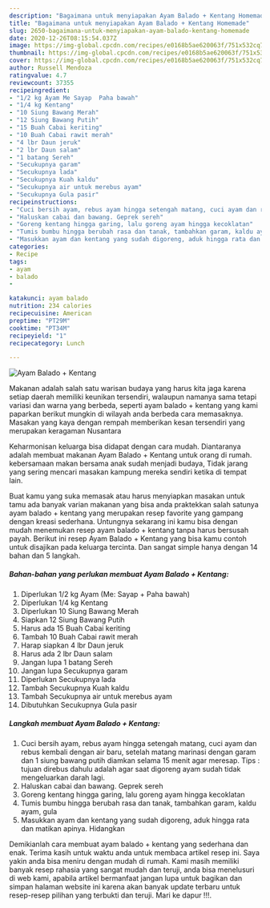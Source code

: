 ```yaml
---
description: "Bagaimana untuk menyiapakan Ayam Balado + Kentang Homemade"
title: "Bagaimana untuk menyiapakan Ayam Balado + Kentang Homemade"
slug: 2650-bagaimana-untuk-menyiapakan-ayam-balado-kentang-homemade
date: 2020-12-26T08:15:54.037Z
image: https://img-global.cpcdn.com/recipes/e0168b5ae620063f/751x532cq70/ayam-balado-kentang-foto-resep-utama.jpg
thumbnail: https://img-global.cpcdn.com/recipes/e0168b5ae620063f/751x532cq70/ayam-balado-kentang-foto-resep-utama.jpg
cover: https://img-global.cpcdn.com/recipes/e0168b5ae620063f/751x532cq70/ayam-balado-kentang-foto-resep-utama.jpg
author: Russell Mendoza
ratingvalue: 4.7
reviewcount: 37355
recipeingredient:
- "1/2 kg Ayam Me Sayap  Paha bawah"
- "1/4 kg Kentang"
- "10 Siung Bawang Merah"
- "12 Siung Bawang Putih"
- "15 Buah Cabai keriting"
- "10 Buah Cabai rawit merah"
- "4 lbr Daun jeruk"
- "2 lbr Daun salam"
- "1 batang Sereh"
- "Secukupnya garam"
- "Secukupnya lada"
- "Secukupnya Kuah kaldu"
- "Secukupnya air untuk merebus ayam"
- "Secukupnya Gula pasir"
recipeinstructions:
- "Cuci bersih ayam, rebus ayam hingga setengah matang, cuci ayam dan rebus kembali dengan air baru, setelah matang marinasi dengan garam dan 1 siung bawang putih diamkan selama 15 menit agar meresap. Tips : tujuan direbus dahulu adalah agar saat digoreng ayam sudah tidak mengeluarkan darah lagi."
- "Haluskan cabai dan bawang. Geprek sereh"
- "Goreng kentang hingga garing, lalu goreng ayam hingga kecoklatan"
- "Tumis bumbu hingga berubah rasa dan tanak, tambahkan garam, kaldu ayam, gula"
- "Masukkan ayam dan kentang yang sudah digoreng, aduk hingga rata dan matikan apinya. Hidangkan"
categories:
- Recipe
tags:
- ayam
- balado
- 

katakunci: ayam balado  
nutrition: 234 calories
recipecuisine: American
preptime: "PT29M"
cooktime: "PT34M"
recipeyield: "1"
recipecategory: Lunch

---
```



![Ayam Balado + Kentang](https://img-global.cpcdn.com/recipes/e0168b5ae620063f/751x532cq70/ayam-balado-kentang-foto-resep-utama.jpg)

Makanan adalah salah satu warisan budaya yang harus kita jaga karena setiap daerah memiliki keunikan tersendiri, walaupun namanya sama tetapi variasi dan warna yang berbeda, seperti ayam balado + kentang yang kami paparkan berikut mungkin di wilayah anda berbeda cara memasaknya. Masakan yang kaya dengan rempah memberikan kesan tersendiri yang merupakan keragaman Nusantara



Keharmonisan keluarga bisa didapat dengan cara mudah. Diantaranya adalah membuat makanan Ayam Balado + Kentang untuk orang di rumah. kebersamaan makan bersama anak sudah menjadi budaya, Tidak jarang yang sering mencari masakan kampung mereka sendiri ketika di tempat lain.

Buat kamu yang suka memasak atau harus menyiapkan masakan untuk tamu ada banyak varian makanan yang bisa anda praktekkan salah satunya ayam balado + kentang yang merupakan resep favorite yang gampang dengan kreasi sederhana. Untungnya sekarang ini kamu bisa dengan mudah menemukan resep ayam balado + kentang tanpa harus bersusah payah.
Berikut ini resep Ayam Balado + Kentang yang bisa kamu contoh untuk disajikan pada keluarga tercinta. Dan sangat simple hanya dengan 14 bahan dan 5 langkah.


<!--inarticleads1-->

##### Bahan-bahan yang perlukan membuat Ayam Balado + Kentang:

1. Diperlukan 1/2 kg Ayam (Me: Sayap + Paha bawah)
1. Diperlukan 1/4 kg Kentang
1. Diperlukan 10 Siung Bawang Merah
1. Siapkan 12 Siung Bawang Putih
1. Harus ada 15 Buah Cabai keriting
1. Tambah 10 Buah Cabai rawit merah
1. Harap siapkan 4 lbr Daun jeruk
1. Harus ada 2 lbr Daun salam
1. Jangan lupa 1 batang Sereh
1. Jangan lupa Secukupnya garam
1. Diperlukan Secukupnya lada
1. Tambah Secukupnya Kuah kaldu
1. Tambah Secukupnya air untuk merebus ayam
1. Dibutuhkan Secukupnya Gula pasir




<!--inarticleads2-->

##### Langkah membuat  Ayam Balado + Kentang:

1. Cuci bersih ayam, rebus ayam hingga setengah matang, cuci ayam dan rebus kembali dengan air baru, setelah matang marinasi dengan garam dan 1 siung bawang putih diamkan selama 15 menit agar meresap. Tips : tujuan direbus dahulu adalah agar saat digoreng ayam sudah tidak mengeluarkan darah lagi.
1. Haluskan cabai dan bawang. Geprek sereh
1. Goreng kentang hingga garing, lalu goreng ayam hingga kecoklatan
1. Tumis bumbu hingga berubah rasa dan tanak, tambahkan garam, kaldu ayam, gula
1. Masukkan ayam dan kentang yang sudah digoreng, aduk hingga rata dan matikan apinya. Hidangkan




Demikianlah cara membuat ayam balado + kentang yang sederhana dan enak. Terima kasih untuk waktu anda untuk membaca artikel resep ini. Saya yakin anda bisa meniru dengan mudah di rumah. Kami masih memiliki banyak resep rahasia yang sangat mudah dan teruji, anda bisa menelusuri di web kami, apabila artikel bermanfaat jangan lupa untuk bagikan dan simpan halaman website ini karena akan banyak update terbaru untuk resep-resep pilihan yang terbukti dan teruji. Mari ke dapur !!!. 
